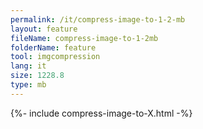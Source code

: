```yaml
---
permalink: /it/compress-image-to-1-2-mb
layout: feature
fileName: compress-image-to-1-2mb
folderName: feature
tool: imgcompression
lang: it
size: 1228.8
type: mb
---
```


{%- include compress-image-to-X.html -%}
